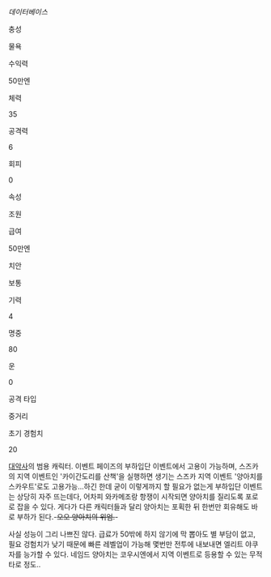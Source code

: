 _데이터베이스_

충성

물욕

수익력

50만엔

체력

35

공격력

6

회피

0

속성

조원

급여

50만엔

치안

보통

기력

4

명중

80

운

0

공격 타입

중거리

초기 경험치

20

  
[대악사](%EB%8C%80%EC%95%85%EC%82%AC.md)의 범용 캐릭터. 이벤트 페이즈의 부하입단 이벤트에서 고용이
가능하며, 스즈카의 지역 이벤트인 '카이간도리를 산책'을 실행하면 생기는 스즈카 지역 이벤트 '양아치를 스카우트'로도 고용가능...하긴 한데
굳이 이렇게까지 할 필요가 없는게 부하입단 이벤트는 상당히 자주 뜨는데다, 어차피 와카메조랑 항쟁이 시작되면 양아치를 질리도록 포로로 잡을
수 있다. 게다가 다른 캐릭터들과 달리 양아치는 포획한 뒤 한번만 회유해도 바로 부하가 된다.-<del>오오 양아치의 위엄.</del>-

사실 성능이 그리 나쁘진 않다. 급료가 50밖에 하지 않기에 막 뽑아도 별 부담이 없고, 필요 겅험치가 낮기 때문에 빠른 레벨업이 가능해
몇번만 전투에 내보내면 엘리트 야쿠자를 능가할 수 있다. 네임드 양아치는 코우시엔에서 지역 이벤트로 등용할 수 있는 무적 타로 정도..  

